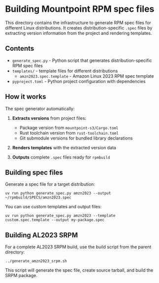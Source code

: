 # Building Mountpoint RPM spec files

This directory contains the infrastructure to generate RPM spec files for different Linux distributions. It creates distribution-specific `.spec` files by extracting version information from the project and rendering templates.

## Contents

- `generate_spec.py` - Python script that generates distribution-specific RPM spec files
- `templates/` - template files for different distributions
  - `amzn2023.spec.template` - Amazon Linux 2023 RPM spec template
- `pyproject.toml` - Python project configuration with dependencies

## How it works

The spec generator automatically:

1. **Extracts versions** from project files:
   - Package version from `mountpoint-s3/Cargo.toml`
   - Rust toolchain version from `rust-toolchain.toml`
   - Git submodule versions for bundled library declarations

2. **Renders templates** with the extracted version data

3. **Outputs** complete `.spec` files ready for `rpmbuild`

## Building spec files

Generate a spec file for a target distribution:

    uv run python generate_spec.py amzn2023 --output ~/rpmbuild/SPECS/amzn2023.spec

You can use custom templates and output files:

    uv run python generate_spec.py amzn2023 --template custom.spec.template --output my-package.spec

## Building AL2023 SRPM

For a complete AL2023 SRPM build, use the build script from the parent directory:

    ../generate_amzn2023_srpm.sh

This script will generate the spec file, create source tarball, and build the SRPM package.
